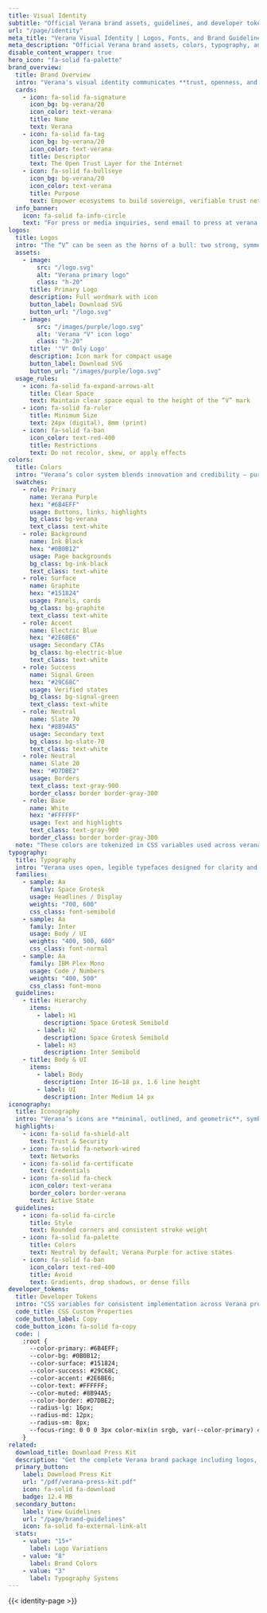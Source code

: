 ```yaml
---
title: Visual Identity
subtitle: "Official Verana brand assets, guidelines, and developer tokens"
url: "/page/identity"
meta_title: "Verana Visual Identity | Logos, Fonts, and Brand Guidelines"
meta_description: "Official Verana brand assets, colors, typography, and logo downloads. Access the Verana Press Kit for partners, media, and developers."
disable_content_wrapper: true
hero_icon: "fa-solid fa-palette"
brand_overview:
  title: Brand Overview
  intro: "Verana's visual identity communicates **trust, openness, and sovereignty** — the core values behind the Open Trust Layer for the Internet."
  cards:
    - icon: fa-solid fa-signature
      icon_bg: bg-verana/20
      icon_color: text-verana
      title: Name
      text: Verana
    - icon: fa-solid fa-tag
      icon_bg: bg-verana/20
      icon_color: text-verana
      title: Descriptor
      text: The Open Trust Layer for the Internet
    - icon: fa-solid fa-bullseye
      icon_bg: bg-verana/20
      icon_color: text-verana
      title: Purpose
      text: Empower ecosystems to build sovereign, verifiable trust networks they fully control
  info_banner:
    icon: fa-solid fa-info-circle
    text: "For press or media inquiries, send email to press at verana dot io or reach our <span class=\"text-verana font-medium inline-flex items-center space-x-2\"><i class=\"fa-brands fa-linkedin\"></i><a href=\"https://www.linkedin.com/company/verana-foundation/\" class=\"hover:text-verana-light\">LinkedIn</a></span>"
logos:
  title: Logos
  intro: "The “V” can be seen as the horns of a bull: two strong, symmetrical lines rising upward from a shared base, embodying power, balance, and determination."
  assets:
    - image:
        src: "/logo.svg"
        alt: "Verana primary logo"
        class: "h-20"
      title: Primary Logo
      description: Full wordmark with icon
      button_label: Download SVG
      button_url: "/logo.svg"
    - image:
        src: "/images/purple/logo.svg"
        alt: 'Verana "V" icon logo'
        class: "h-20"
      title: '"V" Only Logo'
      description: Icon mark for compact usage
      button_label: Download SVG
      button_url: "/images/purple/logo.svg"
  usage_rules:
    - icon: fa-solid fa-expand-arrows-alt
      title: Clear Space
      text: Maintain clear space equal to the height of the “V” mark
    - icon: fa-solid fa-ruler
      title: Minimum Size
      text: 24px (digital), 8mm (print)
    - icon: fa-solid fa-ban
      icon_color: text-red-400
      title: Restrictions
      text: Do not recolor, skew, or apply effects
colors:
  title: Colors
  intro: "Verana’s color system blends innovation and credibility — purple as the anchor hue, set against a dark foundation."
  swatches:
    - role: Primary
      name: Verana Purple
      hex: "#6B4EFF"
      usage: Buttons, links, highlights
      bg_class: bg-verana
      text_class: text-white
    - role: Background
      name: Ink Black
      hex: "#0B0B12"
      usage: Page backgrounds
      bg_class: bg-ink-black
      text_class: text-white
    - role: Surface
      name: Graphite
      hex: "#151824"
      usage: Panels, cards
      bg_class: bg-graphite
      text_class: text-white
    - role: Accent
      name: Electric Blue
      hex: "#2E6BE6"
      usage: Secondary CTAs
      bg_class: bg-electric-blue
      text_class: text-white
    - role: Success
      name: Signal Green
      hex: "#29C68C"
      usage: Verified states
      bg_class: bg-signal-green
      text_class: text-white
    - role: Neutral
      name: Slate 70
      hex: "#8B94A5"
      usage: Secondary text
      bg_class: bg-slate-70
      text_class: text-white
    - role: Neutral
      name: Slate 20
      hex: "#D7DBE2"
      usage: Borders
      text_class: text-gray-900
      border_class: border border-gray-300
    - role: Base
      name: White
      hex: "#FFFFFF"
      usage: Text and highlights
      text_class: text-gray-900
      border_class: border border-gray-300
  note: "These colors are tokenized in CSS variables used across verana.io and documentation."
typography:
  title: Typography
  intro: "Verana uses open, legible typefaces designed for clarity and credibility."
  families:
    - sample: Aa
      family: Space Grotesk
      usage: Headlines / Display
      weights: "700, 600"
      css_class: font-semibold
    - sample: Aa
      family: Inter
      usage: Body / UI
      weights: "400, 500, 600"
      css_class: font-normal
    - sample: Aa
      family: IBM Plex Mono
      usage: Code / Numbers
      weights: "400, 500"
      css_class: font-mono
  guidelines:
    - title: Hierarchy
      items:
        - label: H1
          description: Space Grotesk Semibold
        - label: H2
          description: Space Grotesk Semibold
        - label: H3
          description: Inter Semibold
    - title: Body & UI
      items:
        - label: Body
          description: Inter 16–18 px, 1.6 line height
        - label: UI
          description: Inter Medium 14 px
iconography:
  title: Iconography
  intro: "Verana’s icons are **minimal, outlined, and geometric**, symbolizing trust and transparency."
  highlights:
    - icon: fa-solid fa-shield-alt
      text: Trust & Security
    - icon: fa-solid fa-network-wired
      text: Networks
    - icon: fa-solid fa-certificate
      text: Credentials
    - icon: fa-solid fa-check
      icon_color: text-verana
      border_color: border-verana
      text: Active State
  guidelines:
    - icon: fa-solid fa-circle
      title: Style
      text: Rounded corners and consistent stroke weight
    - icon: fa-solid fa-palette
      title: Colors
      text: Neutral by default; Verana Purple for active states
    - icon: fa-solid fa-ban
      icon_color: text-red-400
      title: Avoid
      text: Gradients, drop shadows, or dense fills
developer_tokens:
  title: Developer Tokens
  intro: "CSS variables for consistent implementation across Verana projects and partner integrations."
  code_title: CSS Custom Properties
  code_button_label: Copy
  code_button_icon: fa-solid fa-copy
  code: |
    :root {
      --color-primary: #6B4EFF;
      --color-bg: #0B0B12;
      --color-surface: #151824;
      --color-success: #29C68C;
      --color-accent: #2E6BE6;
      --color-text: #FFFFFF;
      --color-muted: #8B94A5;
      --color-border: #D7DBE2;
      --radius-lg: 16px;
      --radius-md: 12px;
      --radius-sm: 8px;
      --focus-ring: 0 0 0 3px color-mix(in srgb, var(--color-primary) 40%, transparent);
    }
related:
  download_title: Download Press Kit
  description: "Get the complete Verana brand package including logos, colors, typography specimens, and usage guidelines."
  primary_button:
    label: Download Press Kit
    url: "/pdf/verana-press-kit.pdf"
    icon: fa-solid fa-download
    badge: 12.4 MB
  secondary_button:
    label: View Guidelines
    url: "/page/brand-guidelines"
    icon: fa-solid fa-external-link-alt
  stats:
    - value: "15+"
      label: Logo Variations
    - value: "8"
      label: Brand Colors
    - value: "3"
      label: Typography Systems
---
```


{{< identity-page >}}